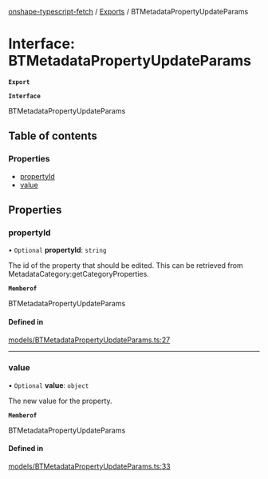 [onshape-typescript-fetch](../README.md) / [Exports](../modules.md) / BTMetadataPropertyUpdateParams

# Interface: BTMetadataPropertyUpdateParams

**`Export`**

**`Interface`**

BTMetadataPropertyUpdateParams

## Table of contents

### Properties

- [propertyId](BTMetadataPropertyUpdateParams.md#propertyid)
- [value](BTMetadataPropertyUpdateParams.md#value)

## Properties

### propertyId

• `Optional` **propertyId**: `string`

The id of the property that should be edited. This can be retrieved from MetadataCategory:getCategoryProperties.

**`Memberof`**

BTMetadataPropertyUpdateParams

#### Defined in

[models/BTMetadataPropertyUpdateParams.ts:27](https://github.com/toebes/onshape-typescript-fetch/blob/3e11ae1/models/BTMetadataPropertyUpdateParams.ts#L27)

___

### value

• `Optional` **value**: `object`

The new value for the property.

**`Memberof`**

BTMetadataPropertyUpdateParams

#### Defined in

[models/BTMetadataPropertyUpdateParams.ts:33](https://github.com/toebes/onshape-typescript-fetch/blob/3e11ae1/models/BTMetadataPropertyUpdateParams.ts#L33)
